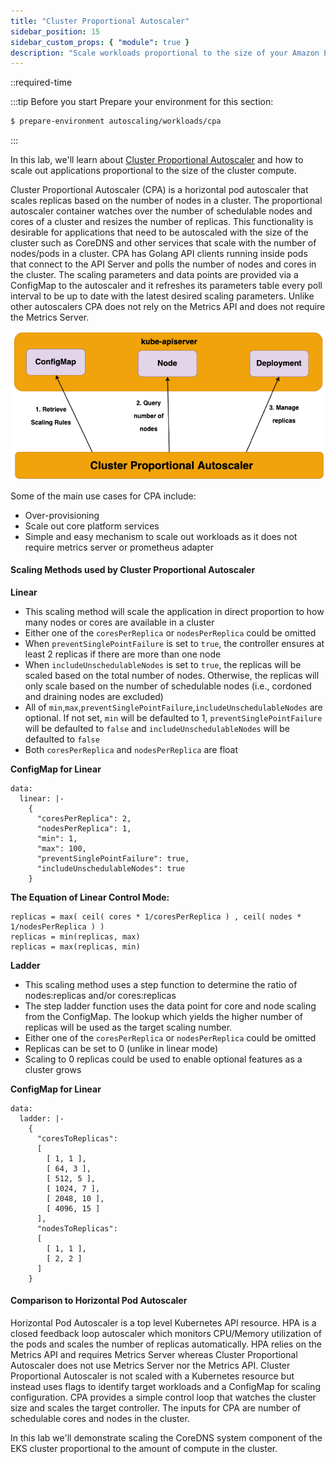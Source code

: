 ```yaml
---
title: "Cluster Proportional Autoscaler"
sidebar_position: 15
sidebar_custom_props: { "module": true }
description: "Scale workloads proportional to the size of your Amazon Elastic Kubernetes Service cluster with Cluster Proportional Autoscaler."
---
```


\::required-time

:::tip Before you start
Prepare your environment for this section:

```bash timeout=300 wait=30
$ prepare-environment autoscaling/workloads/cpa
```

:::

In this lab, we'll learn about [Cluster Proportional Autoscaler](https://github.com/kubernetes-sigs/cluster-proportional-autoscaler) and how to scale out applications proportional to the size of the cluster compute.

Cluster Proportional Autoscaler (CPA) is a horizontal pod autoscaler that scales replicas based on the number of nodes in a cluster. The proportional autoscaler container watches over the number of schedulable nodes and cores of a cluster and resizes the number of replicas. This functionality is desirable for applications that need to be autoscaled with the size of the cluster such as CoreDNS and other services that scale with the number of nodes/pods in a cluster. CPA has Golang API clients running inside pods that connect to the API Server and polls the number of nodes and cores in the cluster. The scaling parameters and data points are provided via a ConfigMap to the autoscaler and it refreshes its parameters table every poll interval to be up to date with the latest desired scaling parameters. Unlike other autoscalers CPA does not rely on the Metrics API and does not require the Metrics Server.

![CPA](cpa.png)

Some of the main use cases for CPA include:

- Over-provisioning
- Scale out core platform services
- Simple and easy mechanism to scale out workloads as it does not require metrics server or prometheus adapter

#### Scaling Methods used by Cluster Proportional Autoscaler

**Linear**

- This scaling method will scale the application in direct proportion to how many nodes or cores are available in a cluster
- Either one of the `coresPerReplica` or `nodesPerReplica` could be omitted
- When `preventSinglePointFailure` is set to `true`, the controller ensures at least 2 replicas if there are more than one node
- When `includeUnschedulableNodes` is set to `true`, the replicas will be scaled based on the total number of nodes. Otherwise, the replicas will only scale based on the number of schedulable nodes (i.e., cordoned and draining nodes are excluded)
- All of `min`,`max`,`preventSinglePointFailure`,`includeUnschedulableNodes` are optional. If not set, `min` will be defaulted to 1, `preventSinglePointFailure` will be defaulted to `false` and `includeUnschedulableNodes` will be defaulted to `false`
- Both `coresPerReplica` and `nodesPerReplica` are float

**ConfigMap for Linear**

```
data:
  linear: |-
    {
      "coresPerReplica": 2,
      "nodesPerReplica": 1,
      "min": 1,
      "max": 100,
      "preventSinglePointFailure": true,
      "includeUnschedulableNodes": true
    }
```

**The Equation of Linear Control Mode:**

```
replicas = max( ceil( cores * 1/coresPerReplica ) , ceil( nodes * 1/nodesPerReplica ) )
replicas = min(replicas, max)
replicas = max(replicas, min)
```

**Ladder**

- This scaling method uses a step function to determine the ratio of nodes:replicas and/or cores:replicas
- The step ladder function uses the data point for core and node scaling from the ConfigMap. The lookup which yields the higher number of replicas will be used as the target scaling number.
- Either one of the `coresPerReplica` or `nodesPerReplica` could be omitted
- Replicas can be set to 0 (unlike in linear mode)
- Scaling to 0 replicas could be used to enable optional features as a cluster grows

**ConfigMap for Linear**

```
data:
  ladder: |-
    {
      "coresToReplicas":
      [
        [ 1, 1 ],
        [ 64, 3 ],
        [ 512, 5 ],
        [ 1024, 7 ],
        [ 2048, 10 ],
        [ 4096, 15 ]
      ],
      "nodesToReplicas":
      [
        [ 1, 1 ],
        [ 2, 2 ]
      ]
    }
```

#### Comparison to Horizontal Pod Autoscaler

Horizontal Pod Autoscaler is a top level Kubernetes API resource. HPA is a closed feedback loop autoscaler which monitors CPU/Memory utilization of the pods and scales the number of replicas automatically. HPA relies on the Metrics API and requires Metrics Server whereas Cluster Proportional Autoscaler does not use Metrics Server nor the Metrics API. Cluster Proportional Autoscaler is not scaled with a Kubernetes resource but instead uses flags to identify target workloads and a ConfigMap for scaling configuration. CPA provides a simple control loop that watches the cluster size and scales the target controller. The inputs for CPA are number of schedulable cores and nodes in the cluster.

In this lab we'll demonstrate scaling the CoreDNS system component of the EKS cluster proportional to the amount of compute in the cluster.
